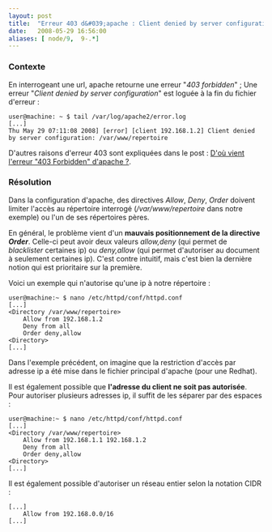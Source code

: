 ```yaml
---
layout: post
title:  "Erreur 403 d&#039;apache : Client denied by server configuration"
date:   2008-05-29 16:56:00
aliases: [ node/9,  9-.*]
---
```

### Contexte

En interrogeant une url, apache retourne une erreur "*403 forbidden*" ;
 Une erreur "*Client denied by server configuration*" est loguée à la
fin du fichier d'erreur :

    user@machine: ~ $ tail /var/log/apache2/error.log
    [...]
    Thu May 29 07:11:08 2008] [error] [client 192.168.1.2] Client denied by server configuration: /var/www/repertoire

D'autres raisons d'erreur 403 sont expliquées dans le post :
 [D'où vient l'erreur "403 Forbidden" d'apache
?](/5-dou-vient-lerreur-403-forbidden-dapache).

### Résolution

Dans la configuration d'apache, des directives *Allow*, *Deny*, *Order*
doivent limiter l'accès au répertoire interrogé (*/var/www/repertoire*
dans notre exemple) ou l'un de ses répertoires pères.

En général, le problème vient d'un **mauvais positionnement de la
directive *Order***. Celle-ci peut avoir deux valeurs *allow,deny* (qui
permet de *blacklister* certaines ip) ou *deny,allow* (qui permet
d'autoriser au document à seulement certaines ip). C'est contre
intuitif, mais c'est bien la dernière notion qui est prioritaire sur la
première.

Voici un exemple qui n'autorise qu'une ip à notre répertoire :

    user@machine:~ $ nano /etc/httpd/conf/httpd.conf
    [...]
    <Directory /var/www/repertoire>
        Allow from 192.168.1.2
        Deny from all
        Order deny,allow
    <Directory>
    [...]

Dans l'exemple précédent, on imagine que la restriction d'accès par
adresse ip a été mise dans le fichier principal d'apache (pour une
Redhat).

Il est également possible que **l'adresse du client ne soit pas
autorisée**. Pour autoriser plusieurs adresses ip, il suffit de les
séparer par des espaces :

    user@machine:~ $ nano /etc/httpd/conf/httpd.conf
    [...]
    <Directory /var/www/repertoire>
        Allow from 192.168.1.1 192.168.1.2
        Deny from all
        Order deny,allow
    <Directory>
    [...]

Il est également possible d'autoriser un réseau entier selon la notation
CIDR :

    [...]
        Allow from 192.168.0.0/16
    [...]
